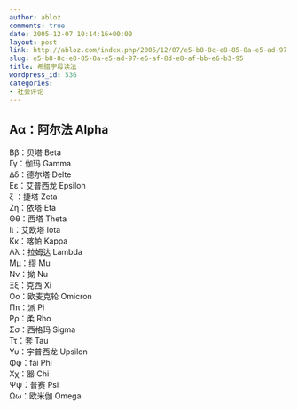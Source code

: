 ```yaml
---
author: abloz
comments: true
date: 2005-12-07 10:14:16+00:00
layout: post
link: http://abloz.com/index.php/2005/12/07/e5-b8-8c-e8-85-8a-e5-ad-97-e6-af-8d-e8-af-bb-e6-b3-95/
slug: e5-b8-8c-e8-85-8a-e5-ad-97-e6-af-8d-e8-af-bb-e6-b3-95
title: 希腊字母读法
wordpress_id: 536
categories:
- 社会评论
---
```





## Αα：阿尔法 Alpha  
Ββ：贝塔 Beta  
Γγ：伽玛 Gamma  
Δδ：德尔塔
Delte  
Εε：艾普西龙 Epsilon  
ζ ：捷塔 Zeta  
Ζη：依塔 Eta  
Θθ：西塔 Theta  
Ιι：艾欧塔
Iota  
Κκ：喀帕 Kappa  
Λλ：拉姆达 Lambda  
Μμ：缪 Mu  
Νν：拗 Nu  
Ξξ：克西
Xi  
Οο：欧麦克轮 Omicron  
Ππ：派 Pi  
Ρρ：柔 Rho  
Σσ：西格玛 Sigma  
Ττ：套
Tau  
Υυ：宇普西龙 Upsilon  
Φφ：fai Phi  
Χχ：器 Chi  
Ψψ：普赛 Psi  
Ωω：欧米伽
Omega  

